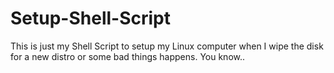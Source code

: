 # Setup-Shell-Script
This is just my Shell Script to setup my Linux computer when I wipe the disk for a new distro or some bad things happens. You know..